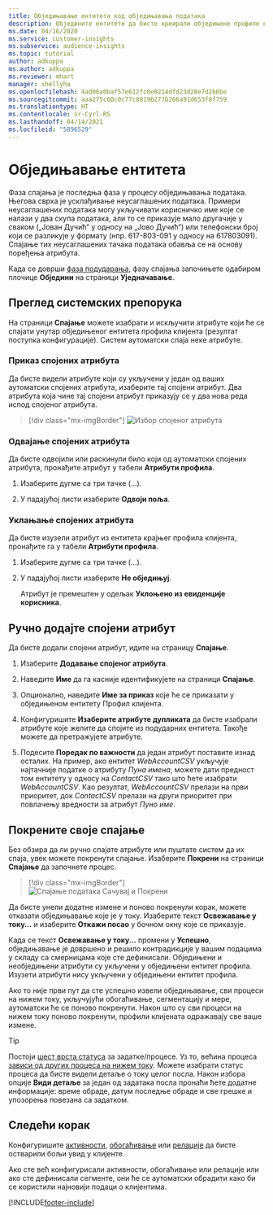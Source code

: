 ```yaml
---
title: Обједињавање ентитета код обједињавања података
description: Обједините ентитете да бисте креирали обједињене профиле клијената.
ms.date: 04/16/2020
ms.service: customer-insights
ms.subservice: audience-insights
ms.topic: tutorial
author: adkuppa
ms.author: adkuppa
ms.reviewer: mhart
manager: shellyha
ms.openlocfilehash: 4ad06a0baf57e612fc0e0214dfd23d28e7d2b6be
ms.sourcegitcommit: aaa275c60c0c77c88196277b266a91d653f8f759
ms.translationtype: HT
ms.contentlocale: sr-Cyrl-RS
ms.lasthandoff: 04/14/2021
ms.locfileid: "5896529"
---
```

# <a name="merge-entities"></a>Обједињавање ентитета

Фаза спајања је последња фаза у процесу обједињавања података. Његова сврха је усклађивање неусаглашених података. Примери неусаглашених података могу укључивати корисничко име које се налази у два скупа података, али то се приказује мало другачије у сваком („Јован Дучић“ у односу на „Јово Дучић“) или телефонски број који се разликује у формату (нпр. 617-803-091 у односу на 617803091). Спајање тих неусаглашених тачака података обавља се на основу поређења атрибута.

Када се доврши [фаза подударања](match-entities.md), фазу спајања започињете одабиром плочице **Обједини** на страници **Уједначавање**.

## <a name="review-system-recommendations"></a>Преглед системских препорука

На страници **Спајање** можете изабрати и искључити атрибуте који ће се спајати унутар обједињеног ентитета профила клијента (резултат поступка конфигурације). Систем аутоматски спаја неке атрибуте.

### <a name="view-merged-attributes"></a>Приказ спојених атрибута

Да бисте видели атрибуте који су укључени у један од ваших аутоматски спојених атрибута, изаберите тај спојени атрибут. Два атрибута која чине тај спојени атрибут приказују се у два нова реда испод спојеног атрибута.

> [!div class="mx-imgBorder"]
> ![Избор спојеног атрибута](media/configure-data-merge-profile-attributes.png "Избор спојеног атрибута")

### <a name="separate-merged-attributes"></a>Одвајање спојених атрибута

Да бисте одвојили или раскинули било који од аутоматски спојених атрибута, пронађите атрибут у табели **Атрибути профила**.

1. Изаберите дугме са три тачке (...).
  
2. У падајућој листи изаберите **Одвоји поља**.

### <a name="remove-merged-attributes"></a>Уклањање спојених атрибута

Да бисте изузели атрибут из ентитета крајњег профила клијента, пронађите га у табели **Атрибути профила**.

1. Изаберите дугме са три тачке (...).
  
2. У падајућој листи изаберите **Не обједињуј**.

   Атрибут је премештен у одељак **Уклоњено из евиденције корисника**.

## <a name="manually-add-a-merged-attribute"></a>Ручно додајте спојени атрибут

Да бисте додали спојени атрибут, идите на страницу **Спајање**.

1. Изаберите **Додавање спојеног атрибута**.

2. Наведите **Име** да га касније идентификујете на страници **Спајање**.

3. Опционално, наведите **Име за приказ** које ће се приказати у обједињеном ентитету Профил клијента.

4. Конфигуришите **Изаберите атрибуте дупликата** да бисте изабрали атрибуте које желите да спојите из подударних ентитета. Такође можете да претражујете атрибуте.

5. Подесите **Поредак по важности** да један атрибут поставите изнад осталих. На пример, ако ентитет *WebAccountCSV* укључује најтачније податке о атрибуту *Пуна имена*, можете дати предност том ентитету у односу на *ContactCSV* тако што ћете изабрати *WebAccountCSV*. Као резултат, *WebAccountCSV* прелази на први приоритет, док *ContactCSV* прелази на други приоритет при повлачењу вредности за атрибут *Пуно име*.

## <a name="run-your-merge"></a>Покрените своје спајање

Без обзира да ли ручно спајате атрибуте или пуштате систем да их спаја, увек можете покренути спајање. Изаберите **Покрени** на страници **Спајање** да започнете процес.

> [!div class="mx-imgBorder"]
> ![Спајање података Сачувај и Покрени](media/configure-data-merge-save-run.png "Спајање података Сачувај и Покрени")

Да бисте унели додатне измене и поново покренули корак, можете отказати обједињавање које је у току. Изаберите текст **Освежавање у току...** и изаберите **Откажи посао** у бочном окну које се приказује.

Када се текст **Освежавање у току...** промени у **Успешно**, обједињавање је довршено и решило контрадикције у вашим подацима у складу са смерницама које сте дефинисали. Обједињени и необједињени атрибути су укључени у обједињени ентитет профила. Изузети атрибути нису укључени у обједињени ентитет профила.

Ако то није први пут да сте успешно извели обједињавање, сви процеси на нижем току, укључујући обогаћивање, сегментацију и мере, аутоматски ће се поново покренути. Након што су сви процеси на нижем току поново покренути, профили клијената одражавају све ваше измене.

> [!TIP]
> Постоји [шест врста статуса](system.md#status-types) за задатке/процесе. Уз то, већина процеса [зависи од других процеса на нижем току](system.md#refresh-policies). Можете изабрати статус процеса да бисте видели детаље о току целог посла. Након избора опције **Види детаље** за један од задатака посла пронаћи ћете додатне информације: време обраде, датум последње обраде и све грешке и упозорења повезана са задатком.

## <a name="next-step"></a>Следећи корак

Конфигуришите [активности](activities.md), [обогаћивање](enrichment-hub.md) или [релације](relationships.md) да бисте остварили бољи увид у клијенте.

Ако сте већ конфигурисали активности, обогаћивање или релације или ако сте дефинисали сегменте, они ће се аутоматски обрадити како би се користили најновији подаци о клијентима.




[!INCLUDE[footer-include](../includes/footer-banner.md)]